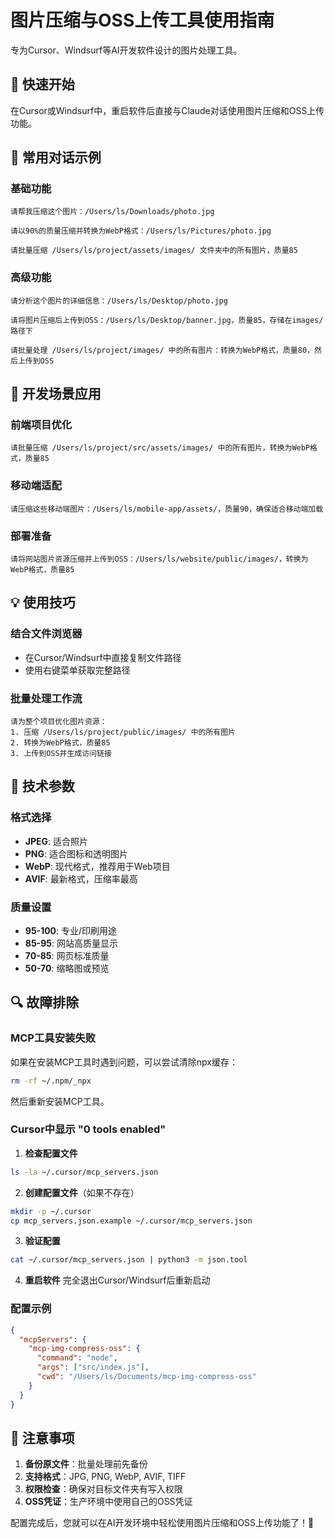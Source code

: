 # 图片压缩与OSS上传工具使用指南

专为Cursor、Windsurf等AI开发软件设计的图片处理工具。

## 🚀 快速开始

在Cursor或Windsurf中，重启软件后直接与Claude对话使用图片压缩和OSS上传功能。

## 💬 常用对话示例

### 基础功能
```
请帮我压缩这个图片：/Users/ls/Downloads/photo.jpg
```

```
请以90%的质量压缩并转换为WebP格式：/Users/ls/Pictures/photo.jpg
```

```
请批量压缩 /Users/ls/project/assets/images/ 文件夹中的所有图片，质量85
```

### 高级功能
```
请分析这个图片的详细信息：/Users/ls/Desktop/photo.jpg
```

```
请将图片压缩后上传到OSS：/Users/ls/Desktop/banner.jpg，质量85，存储在images/路径下
```

```
请批量处理 /Users/ls/project/images/ 中的所有图片：转换为WebP格式，质量80，然后上传到OSS
```

## 🎯 开发场景应用

### 前端项目优化
```
请批量压缩 /Users/ls/project/src/assets/images/ 中的所有图片，转换为WebP格式，质量85
```

### 移动端适配
```
请压缩这些移动端图片：/Users/ls/mobile-app/assets/，质量90，确保适合移动端加载
```

### 部署准备
```
请将网站图片资源压缩并上传到OSS：/Users/ls/website/public/images/，转换为WebP格式，质量85
```

## 💡 使用技巧

### 结合文件浏览器
- 在Cursor/Windsurf中直接复制文件路径
- 使用右键菜单获取完整路径

### 批量处理工作流
```
请为整个项目优化图片资源：
1. 压缩 /Users/ls/project/public/images/ 中的所有图片
2. 转换为WebP格式，质量85
3. 上传到OSS并生成访问链接
```

## 🎨 技术参数

### 格式选择
- **JPEG**: 适合照片
- **PNG**: 适合图标和透明图片
- **WebP**: 现代格式，推荐用于Web项目
- **AVIF**: 最新格式，压缩率最高

### 质量设置
- **95-100**: 专业/印刷用途
- **85-95**: 网站高质量显示
- **70-85**: 网页标准质量
- **50-70**: 缩略图或预览

## 🔍 故障排除

### MCP工具安装失败

如果在安装MCP工具时遇到问题，可以尝试清除npx缓存：

```bash
rm -rf ~/.npm/_npx
```

然后重新安装MCP工具。

### Cursor中显示 "0 tools enabled"

1. **检查配置文件**
```bash
ls -la ~/.cursor/mcp_servers.json
```

2. **创建配置文件**（如果不存在）
```bash
mkdir -p ~/.cursor
cp mcp_servers.json.example ~/.cursor/mcp_servers.json
```

3. **验证配置**
```bash
cat ~/.cursor/mcp_servers.json | python3 -m json.tool
```

4. **重启软件**
完全退出Cursor/Windsurf后重新启动

### 配置示例
```json
{
  "mcpServers": {
    "mcp-img-compress-oss": {
      "command": "node",
      "args": ["src/index.js"],
      "cwd": "/Users/ls/Documents/mcp-img-compress-oss"
    }
  }
}
```

## 🚨 注意事项

1. **备份原文件**：批量处理前先备份
2. **支持格式**：JPG, PNG, WebP, AVIF, TIFF
3. **权限检查**：确保对目标文件夹有写入权限
4. **OSS凭证**：生产环境中使用自己的OSS凭证

配置完成后，您就可以在AI开发环境中轻松使用图片压缩和OSS上传功能了！🎉 